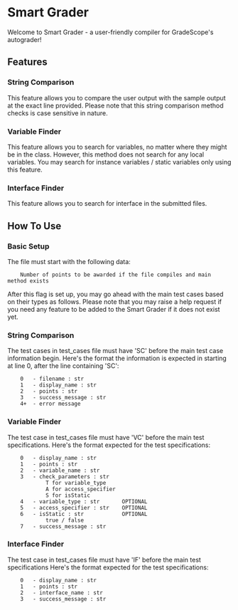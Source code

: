 # Smart Grader
Welcome to Smart Grader - a user-friendly compiler for GradeScope's autograder!

## Features
### String Comparison
This feature allows you to compare the user output with the sample output at the exact line provided.
Please note that this string comparison method checks is case sensitive in nature.

### Variable Finder
This feature allows you to search for variables, no matter where they might be in the class.
However, this method does not search for any local variables.
You may search for instance variables / static variables only using this feature.

### Interface Finder
This feature allows you to search for interface in the submitted files.

## How To Use
### Basic Setup
The file must start with the following data:

        Number of points to be awarded if the file compiles and main method exists

After this flag is set up, you may go ahead with the main test cases based on their types as follows.
Please note that you may raise a help request if you need any feature to be added to the Smart Grader if it does not
exist yet.

### String Comparison
The test cases in test_cases file must have 'SC' before the main test case information begin.
Here's the format the information is expected in starting at line 0, after the line containing 'SC':

        0   - filename : str
        1   - display_name : str
        2   - points : str
        3   - success_message : str
        4+  - error message

### Variable Finder
The test case in test_cases file must have 'VC' before the main test specifications.
Here's the format expected for the test specifications:

        0   - display_name : str
        1   - points : str
        2   - variable_name : str
        3   - check_parameters : str
                T for variable_type
                A for access_specifier
                S for isStatic
        4   - variable_type : str       OPTIONAL
        5   - access_specifier : str    OPTIONAL
        6   - isStatic : str            OPTIONAL
                true / false
        7   - success_message : str

### Interface Finder
The test case in test_cases file must have 'IF' before the main test specifications
Here's the format expected for the test specifications:

        0   - display_name : str
        1   - points : str
        2   - interface_name : str
        3   - success_message : str
